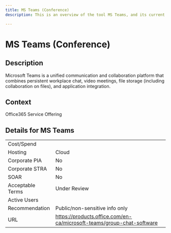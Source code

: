 ```yaml
---
title: MS Teams (Conference)
description: This is an overview of the tool MS Teams, and its current status  within BC Gov.

---
```


# MS Teams (Conference)

## Description
Microsoft Teams is a unified communication and collaboration platform that combines persistent workplace chat, video meetings, file storage (including collaboration on files), and application integration.

## Context
Office365 Service Offering

##  Details for MS Teams

|   |   |
|---|---|
|Cost/Spend   |   |
|Hosting   | Cloud  |
|Corporate PIA   | No  |
|Corporate STRA   | No   |
|SOAR   | No  |
|Acceptable Terms   | Under Review  |
|Active Users   |   |
|Recommendation   |  Public/non-sensitive info only |
|URL   | https://products.office.com/en-ca/microsoft-teams/group-chat-software  |
